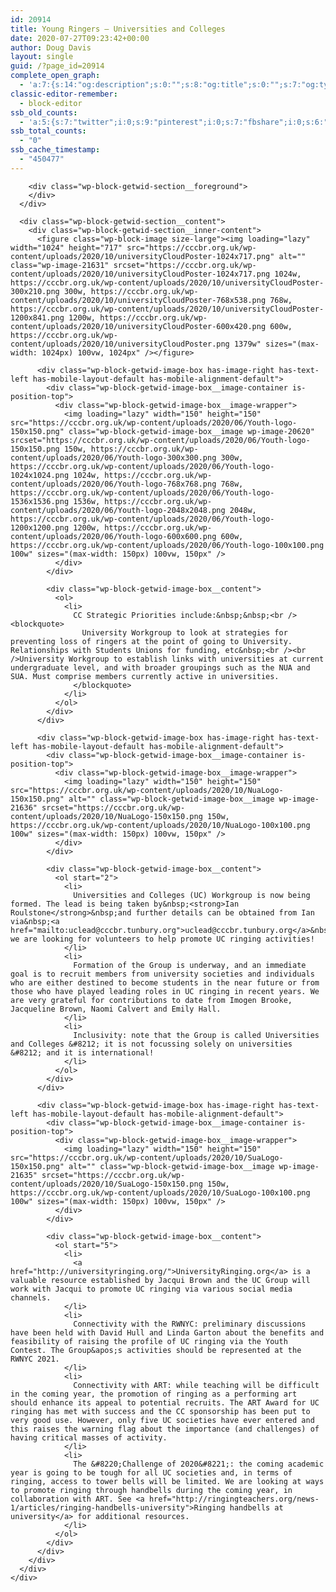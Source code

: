 ```yaml
---
id: 20914
title: Young Ringers – Universities and Colleges
date: 2020-07-27T09:23:42+00:00
author: Doug Davis
layout: single
guid: /?page_id=20914
complete_open_graph:
  - 'a:7:{s:14:"og:description";s:0:"";s:8:"og:title";s:0:"";s:7:"og:type";s:0:"";s:12:"twitter:card";s:7:"summary";s:15:"twitter:creator";s:0:"";s:19:"twitter:description";s:0:"";s:8:"og:image";s:0:"";}'
classic-editor-remember:
  - block-editor
ssb_old_counts:
  - 'a:5:{s:7:"twitter";i:0;s:9:"pinterest";i:0;s:7:"fbshare";i:0;s:6:"reddit";i:0;s:6:"tumblr";N;}'
ssb_total_counts:
  - "0"
ssb_cache_timestamp:
  - "450477"
---
```

<div class="wp-block-getwid-section getwid-section-content-custom-width">
  <div class="wp-block-getwid-section__wrapper">
    <div class="wp-block-getwid-section__inner-wrapper" style="max-width:1100px">
      <div class="wp-block-getwid-section__background-holder">
        <div class="wp-block-getwid-section__background">
        </div>
        
        <div class="wp-block-getwid-section__foreground">
        </div>
      </div>
      
      <div class="wp-block-getwid-section__content">
        <div class="wp-block-getwid-section__inner-content">
          <figure class="wp-block-image size-large"><img loading="lazy" width="1024" height="717" src="https://cccbr.org.uk/wp-content/uploads/2020/10/universityCloudPoster-1024x717.png" alt="" class="wp-image-21631" srcset="https://cccbr.org.uk/wp-content/uploads/2020/10/universityCloudPoster-1024x717.png 1024w, https://cccbr.org.uk/wp-content/uploads/2020/10/universityCloudPoster-300x210.png 300w, https://cccbr.org.uk/wp-content/uploads/2020/10/universityCloudPoster-768x538.png 768w, https://cccbr.org.uk/wp-content/uploads/2020/10/universityCloudPoster-1200x841.png 1200w, https://cccbr.org.uk/wp-content/uploads/2020/10/universityCloudPoster-600x420.png 600w, https://cccbr.org.uk/wp-content/uploads/2020/10/universityCloudPoster.png 1379w" sizes="(max-width: 1024px) 100vw, 1024px" /></figure> 
          
          <div class="wp-block-getwid-image-box has-image-right has-text-left has-mobile-layout-default has-mobile-alignment-default">
            <div class="wp-block-getwid-image-box__image-container is-position-top">
              <div class="wp-block-getwid-image-box__image-wrapper">
                <img loading="lazy" width="150" height="150" src="https://cccbr.org.uk/wp-content/uploads/2020/06/Youth-logo-150x150.png" class="wp-block-getwid-image-box__image wp-image-20620" srcset="https://cccbr.org.uk/wp-content/uploads/2020/06/Youth-logo-150x150.png 150w, https://cccbr.org.uk/wp-content/uploads/2020/06/Youth-logo-300x300.png 300w, https://cccbr.org.uk/wp-content/uploads/2020/06/Youth-logo-1024x1024.png 1024w, https://cccbr.org.uk/wp-content/uploads/2020/06/Youth-logo-768x768.png 768w, https://cccbr.org.uk/wp-content/uploads/2020/06/Youth-logo-1536x1536.png 1536w, https://cccbr.org.uk/wp-content/uploads/2020/06/Youth-logo-2048x2048.png 2048w, https://cccbr.org.uk/wp-content/uploads/2020/06/Youth-logo-1200x1200.png 1200w, https://cccbr.org.uk/wp-content/uploads/2020/06/Youth-logo-600x600.png 600w, https://cccbr.org.uk/wp-content/uploads/2020/06/Youth-logo-100x100.png 100w" sizes="(max-width: 150px) 100vw, 150px" />
              </div>
            </div>
            
            <div class="wp-block-getwid-image-box__content">
              <ol>
                <li>
                  CC Strategic Priorities include:&nbsp;&nbsp;<br /><blockquote>
                    University Workgroup to look at strategies for preventing loss of ringers at the point of going to University. Relationships with Students Unions for funding, etc&nbsp;<br /><br />University Workgroup to establish links with universities at current undergraduate level, and with broader groupings such as the NUA and SUA. Must comprise members currently active in universities.
                  </blockquote>
                </li>
              </ol>
            </div>
          </div>
          
          <div class="wp-block-getwid-image-box has-image-right has-text-left has-mobile-layout-default has-mobile-alignment-default">
            <div class="wp-block-getwid-image-box__image-container is-position-top">
              <div class="wp-block-getwid-image-box__image-wrapper">
                <img loading="lazy" width="150" height="150" src="https://cccbr.org.uk/wp-content/uploads/2020/10/NuaLogo-150x150.png" alt="" class="wp-block-getwid-image-box__image wp-image-21636" srcset="https://cccbr.org.uk/wp-content/uploads/2020/10/NuaLogo-150x150.png 150w, https://cccbr.org.uk/wp-content/uploads/2020/10/NuaLogo-100x100.png 100w" sizes="(max-width: 150px) 100vw, 150px" />
              </div>
            </div>
            
            <div class="wp-block-getwid-image-box__content">
              <ol start="2">
                <li>
                  Universities and Colleges (UC) Workgroup is now being formed. The lead is being taken by&nbsp;<strong>Ian Roulstone</strong>&nbsp;and further details can be obtained from Ian via&nbsp;<a href="mailto:uclead@cccbr.tunbury.org">uclead@cccbr.tunbury.org</a>&nbsp;&#8212; we are looking for volunteers to help promote UC ringing activities!
                </li>
                <li>
                  Formation of the Group is underway, and an immediate goal is to recruit members from university societies and individuals who are either destined to become students in the near future or from those who have played leading roles in UC ringing in recent years. We are very grateful for contributions to date from Imogen Brooke, Jacqueline Brown, Naomi Calvert and Emily Hall.
                </li>
                <li>
                  Inclusivity: note that the Group is called Universities and Colleges &#8212; it is not focussing solely on universities &#8212; and it is international!
                </li>
              </ol>
            </div>
          </div>
          
          <div class="wp-block-getwid-image-box has-image-right has-text-left has-mobile-layout-default has-mobile-alignment-default">
            <div class="wp-block-getwid-image-box__image-container is-position-top">
              <div class="wp-block-getwid-image-box__image-wrapper">
                <img loading="lazy" width="150" height="150" src="https://cccbr.org.uk/wp-content/uploads/2020/10/SuaLogo-150x150.png" alt="" class="wp-block-getwid-image-box__image wp-image-21635" srcset="https://cccbr.org.uk/wp-content/uploads/2020/10/SuaLogo-150x150.png 150w, https://cccbr.org.uk/wp-content/uploads/2020/10/SuaLogo-100x100.png 100w" sizes="(max-width: 150px) 100vw, 150px" />
              </div>
            </div>
            
            <div class="wp-block-getwid-image-box__content">
              <ol start="5">
                <li>
                  <a href="http://universityringing.org/">UniversityRinging.org</a> is a valuable resource established by Jacqui Brown and the UC Group will work with Jacqui to promote UC ringing via various social media channels. 
                </li>
                <li>
                  Connectivity with the RWNYC: preliminary discussions have been held with David Hull and Linda Garton about the benefits and feasibility of raising the profile of UC ringing via the Youth Contest. The Group&apos;s activities should be represented at the RWNYC 2021.
                </li>
                <li>
                  Connectivity with ART: while teaching will be difficult in the coming year, the promotion of ringing as a performing art should enhance its appeal to potential recruits. The ART Award for UC ringing has met with success and the CC sponsorship has been put to very good use. However, only five UC societies have ever entered and this raises the warning flag about the importance (and challenges) of having critical masses of activity.
                </li>
                <li>
                  The &#8220;Challenge of 2020&#8221;: the coming academic year is going to be tough for all UC societies and, in terms of ringing, access to tower bells will be limited. We are looking at ways to promote ringing through handbells during the coming year, in collaboration with ART. See <a href="http://ringingteachers.org/news-1/articles/ringing-handbells-university">Ringing handbells at university</a> for additional resources.
                </li>
              </ol>
            </div>
          </div>
        </div>
      </div>
    </div>
  </div>
</div>
